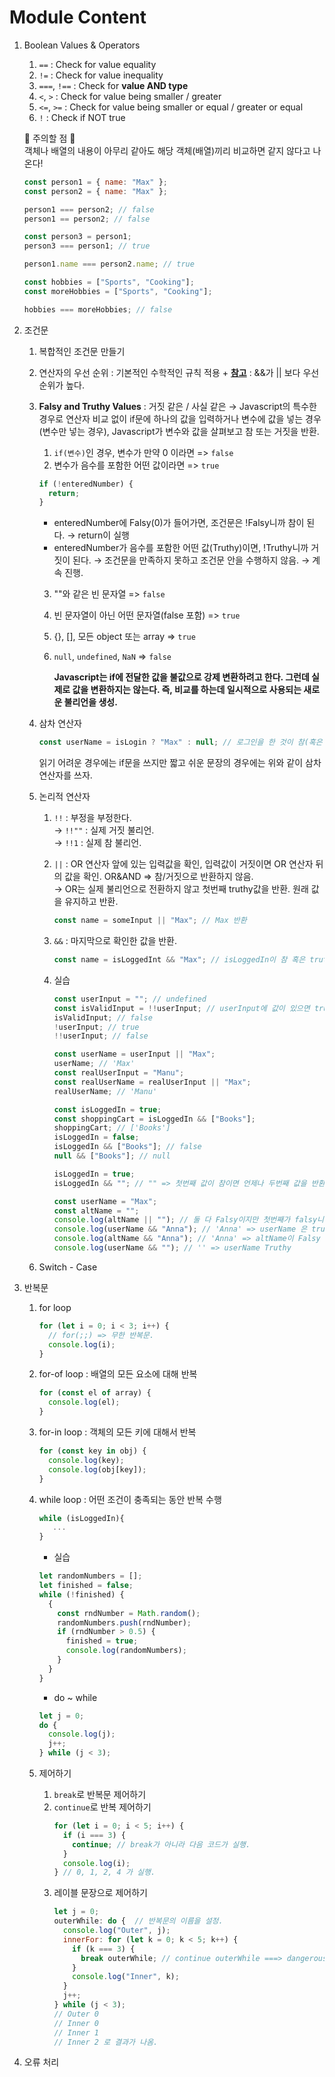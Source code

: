 # Module Content

1. Boolean Values & Operators

   1. `==` : Check for value equality
   2. `!=` : Check for value inequality
   3. `===`, `!==` : Check for **value AND type**
   4. `<`, `>` : Check for value being smaller / greater
   5. `<=`, `>=` : Check for value being smaller or equal / greater or equal
   6. `!` : Check if NOT true

   🚨 주의할 점 🚨<br>
   객체나 배열의 내용이 아무리 같아도 해당 객체(배열)끼리 비교하면 같지 않다고 나온다!

   ```javascript
   const person1 = { name: "Max" };
   const person2 = { name: "Max" };

   person1 === person2; // false
   person1 == person2; // false

   const person3 = person1;
   person3 === person1; // true

   person1.name === person2.name; // true
   ```

   ```javascript
   const hobbies = ["Sports", "Cooking"];
   const moreHobbies = ["Sports", "Cooking"];

   hobbies === moreHobbies; // false
   ```

2. 조건문

   1. 복합적인 조건문 만들기
   2. 연산자의 우선 순위 : 기본적인 수학적인 규칙 적용 + **[참고](https://developer.mozilla.org/ko/docs/Web/JavaScript/Reference/Operators/Operator_precedence)** : &&가 || 보다 우선순위가 높다.
   3. **Falsy and Truthy Values** : 거짓 같은 / 사실 같은 &rarr; Javascript의 특수한 경우로 연산자 비교 없이 if문에 하나의 값을 입력하거나 변수에 값을 넣는 경우(변수만 넣는 경우), Javascript가 변수와 값을 살펴보고 참 또는 거짓을 반환.

      1. `if(변수)`인 경우, 변수가 만약 0 이라면 => `false`
      2. 변수가 음수를 포함한 어떤 값이라면 => `true`

      ```javascript
      if (!enteredNumber) {
        return;
      }
      ```

      - enteredNumber에 Falsy(0)가 들어가면, 조건문은 !Falsy니까 참이 된다. &rarr; return이 실행
      - enteredNumber가 음수를 포함한 어떤 값(Truthy)이면, !Truthy니까 거짓이 된다. &rarr; 조건문을 만족하지 못하고 조건문 안을 수행하지 않음. &rarr; 계속 진행.

      3. ""와 같은 빈 문자열 => `false`
      4. 빈 문자열이 아닌 어떤 문자열(false 포함) => `true`
      5. {}, [], 모든 object 또는 array => `true`
      6. `null`, `undefined`, `NaN` => `false`

         **Javascript는 if에 전달한 값을 불값으로 강제 변환하려고 한다. 그런데 실제로 값을 변환하지는 않는다. 즉, 비교를 하는데 일시적으로 사용되는 새로운 불리언을 생성.**

   4. 삼차 연산자

      ```javascript
      const userName = isLogin ? "Max" : null; // 로그인을 한 것이 참(혹은 truthy) -> Max. 거짓(falsy)이면 null.
      ```

      읽기 어려운 경우에는 if문을 쓰지만 짧고 쉬운 문장의 경우에는 위와 같이 삼차 연산자를 쓰자.

   5. 논리적 연산자

      1. `!!` : 부정을 부정한다. <br>
         &rarr; `!!""` : 실제 거짓 불리언.<br>
         &rarr; `!!1` : 실제 참 불리언.
      2. `||` : OR 연산자 앞에 있는 입력값을 확인, 입력값이 거짓이면 OR 연산자 뒤의 값을 확인. OR&AND => 참/거짓으로 반환하지 않음. <br>
         &rarr; OR는 실제 불리언으로 전환하지 않고 첫번째 truthy값을 반환. 원래 값을 유지하고 반환.
         ```javascript
         const name = someInput || "Max"; // Max 반환
         ```
      3. `&&` : 마지막으로 확인한 값을 반환.

         ```javascript
         const name = isLoggedInt && "Max"; // isLoggedIn이 참 혹은 truthy인 경우 마지막으로 확인한 값을 반환 -> Max 반환.
         ```

      4. 실습

         ```javascript
         const userInput = ""; // undefined
         const isValidInput = !!userInput; // userInput에 값이 있으면 true, 그렇지 않으면 false 반환
         isValidInput; // false
         !userInput; // true
         !!userInput; // false

         const userName = userInput || "Max";
         userName; // 'Max'
         const realUserInput = "Manu";
         const realUserName = realUserInput || "Max";
         realUserName; // 'Manu'

         const isLoggedIn = true;
         const shoppingCart = isLoggedIn && ["Books"];
         shoppingCart; // ['Books']
         isLoggedIn = false;
         isLoggedIn && ["Books"]; // false
         null && ["Books"]; // null

         isLoggedIn = true;
         isLoggedIn && ""; // "" => 첫번째 값이 참이면 언제나 두번째 값을 반환. 첫번째 값이 거짓이면 언제나 첫번째 값을 반환.

         const userName = "Max";
         const altName = "";
         console.log(altName || ""); // 둘 다 Falsy이지만 첫번째가 falsy니까 두번째 반환 -> '' 출력
         console.log(userName && "Anna"); // 'Anna' => userName 은 truthy니까
         console.log(altName && "Anna"); // 'Anna' => altName이 Falsy
         console.log(userName && ""); // '' => userName Truthy
         ```

   6. Switch - Case

3. 반복문

   1. for loop
      ```javascript
      for (let i = 0; i < 3; i++) {
        // for(;;) => 무한 반복문.
        console.log(i);
      }
      ```
   2. for-of loop : 배열의 모든 요소에 대해 반복
      ```javascript
      for (const el of array) {
        console.log(el);
      }
      ```
   3. for-in loop : 객체의 모든 키에 대해서 반복
      ```javascript
      for (const key in obj) {
        console.log(key);
        console.log(obj[key]);
      }
      ```
   4. while loop : 어떤 조건이 충족되는 동안 반복 수행

      ```javascript
      while (isLoggedIn){
         ...
      }
      ```

      - 실습

      ```javascript
      let randomNumbers = [];
      let finished = false;
      while (!finished) {
        {
          const rndNumber = Math.random();
          randomNumbers.push(rndNumber);
          if (rndNumber > 0.5) {
            finished = true;
            console.log(randomNumbers);
          }
        }
      }
      ```

      - do ~ while

      ```javascript
      let j = 0;
      do {
        console.log(j);
        j++;
      } while (j < 3);
      ```

   5. 제어하기
      1. `break`로 반복문 제어하기
      2. `continue`로 반복 제어하기
         ```javascript
         for (let i = 0; i < 5; i++) {
           if (i === 3) {
             continue; // break가 아니라 다음 코드가 실행.
           }
           console.log(i);
         } // 0, 1, 2, 4 가 실행.
         ```
      3. 레이블 문장으로 제어하기
         ```javascript
         let j = 0;
         outerWhile: do {  // 반복문의 이름을 설정.
           console.log("Outer", j);
           innerFor: for (let k = 0; k < 5; k++) {
             if (k === 3) {
               break outerWhile; // continue outerWhile ===> dangerous! infinite loop!
             }
             console.log("Inner", k);
           }
           j++;
         } while (j < 3);
         // Outer 0
         // Inner 0
         // Inner 1
         // Inner 2 로 결과가 나옴.
         ```

4. 오류 처리
